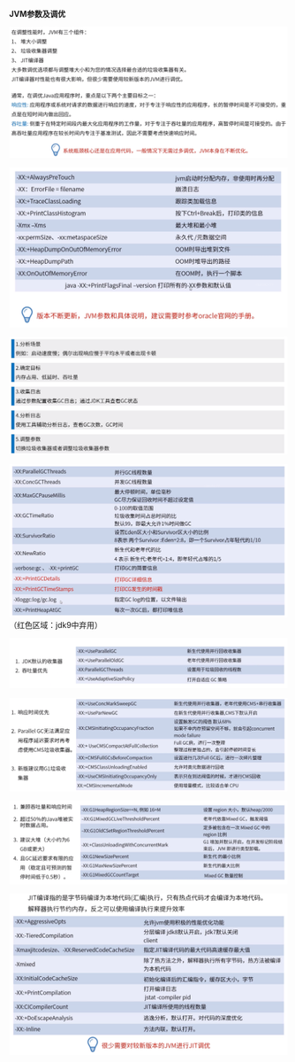 **JVM参数及调优**



![](调优基本概念.png)



![](常用JVM参数.png)



![](GC调优思路.png)



![](通用GC参数.png)（红色区域：jdk9中弃用）



![](parallel参数调优.png)



![](CMS参数调优.png)



![](G1参数调优.png)



![](运行时JIT编译器优化参数.png)



